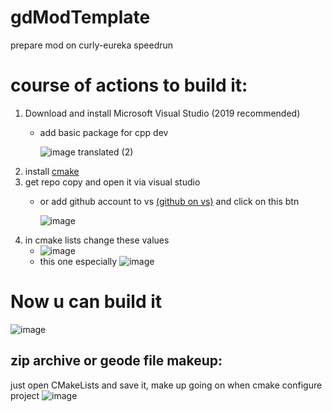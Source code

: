 # gdModTemplate
prepare mod on curly-eureka speedrun

# course of actions to build it:
1. Download and install Microsoft Visual Studio (2019 recommended)
   - add basic package for cpp dev
     
     ![image translated (2)](https://github.com/user95401/GMDModTemplate/assets/90561697/018139ce-e4b6-4e32-bc1b-07b930e98c5e)
1. install [cmake](https://cmake.org/download/)
1. get repo copy and open it via visual studio
   - or add github account to vs [(github on vs)](https://visualstudio.microsoft.com/ru/vs/github/) and click on this btn
  
     ![image](https://github.com/user95401/GMDModTemplate/assets/90561697/7ddcf20c-0b1f-4d93-b8c7-f5509a3b41a4)
1. in cmake lists change these values
   - ![image](https://github.com/user95401/GMDModTemplate/assets/90561697/05a450ac-fbdf-4374-bcbd-0612b316761b)
   - this one especially ![image](https://github.com/user95401/GMDModTemplate/assets/90561697/4367027f-55a8-4065-9adc-76206bf8cde6)

# Now u can build it 
![image](https://github.com/user95401/GMDModTemplate/assets/90561697/9b0be83a-f338-48a4-8f9c-feaf6a9bf266)
## zip archive or geode file makeup:
just open CMakeLists and save it, make up going on when cmake configure project
![image](https://github.com/user95401/GMDModTemplate/assets/90561697/0af53823-7f9d-4a9e-be46-e185cfd7fec5)
